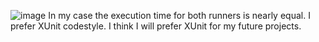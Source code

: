 
![image](https://github.com/user-attachments/assets/0d199599-3496-48a0-96cf-d78cd9a39b7b)
In my case the execution time for both runners is nearly equal. I prefer XUnit codestyle. I think I will prefer XUnit for my future projects.
